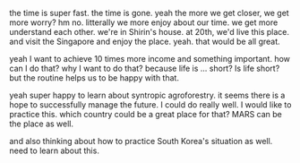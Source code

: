 the time is super fast.
the time is gone.
yeah the more we get closer, we get more worry?
hm no.
litterally we more enjoy about our time.
we get more understand each other.
we're in Shirin's house.
at 20th, we'd live this place.
and visit the Singapore and enjoy the place.
yeah. that would be all great.

yeah I want to achieve 10 times more income and something important.
how can I do that?
why I want to do that?
because life is ... short?
Is life short?
but the routine helps us to be happy with that.

yeah super happy to learn about syntropic agroforestry. it seems there is a hope to successfully manage the future.
I could do really well. I would like to practice this.
which country could be a great place for that?
MARS can be the place as well.

and also thinking about how to practice South Korea's situation as well. need to learn about this.


